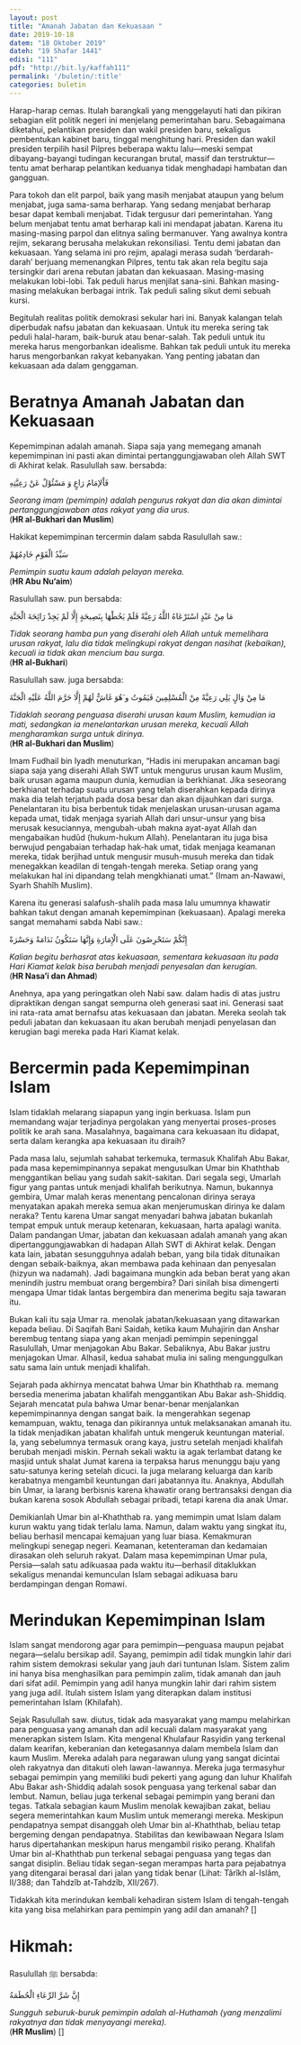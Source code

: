 ```yaml
---
layout: post
title: "Amanah Jabatan dan Kekuasaan "
date: 2019-10-18
datem: "18 Oktober 2019"
dateh: "19 Shafar 1441"
edisi: "111"
pdf: "http://bit.ly/kaffah111"
permalink: '/buletin/:title'
categories: buletin
---
```


Harap-harap cemas. Itulah barangkali yang menggelayuti hati dan pikiran sebagian elit politik negeri ini menjelang pemerintahan baru. Sebagaimana diketahui, pelantikan presiden dan wakil presiden baru, sekaligus pembentukan kabinet baru, tinggal menghitung hari. Presiden dan wakil presiden terpilih hasil Pilpres beberapa waktu lalu—meski sempat dibayang-bayangi tudingan kecurangan brutal, massif dan terstruktur—tentu amat berharap pelantikan keduanya tidak menghadapi hambatan dan gangguan.

Para tokoh dan elit parpol, baik yang masih menjabat ataupun yang belum menjabat, juga sama-sama berharap. Yang sedang menjabat berharap besar dapat kembali menjabat. Tidak tergusur dari pemerintahan. Yang belum menjabat tentu amat berharap kali ini mendapat jabatan. Karena itu masing-masing parpol dan elitnya saling bermanuver. Yang awalnya kontra rejim, sekarang berusaha melakukan rekonsiliasi. Tentu demi jabatan dan kekuasaan. Yang selama ini pro rejim, apalagi merasa sudah ‘berdarah-darah’ berjuang memenangkan Pilpres, tentu tak akan rela begitu saja tersingkir dari arena rebutan jabatan dan kekuasaan. Masing-masing melakukan lobi-lobi. Tak peduli harus menjilat sana-sini. Bahkan masing-masing melakukan berbagai intrik. Tak peduli saling sikut demi sebuah kursi.

Begitulah realitas politik demokrasi sekular hari ini. Banyak kalangan telah diperbudak nafsu jabatan dan kekuasaan. Untuk itu mereka sering tak peduli halal-haram, baik-buruk atau benar-salah. Tak peduli untuk itu mereka harus mengorbankan idealisme. Bahkan tak peduli untuk itu mereka harus mengorbankan rakyat kebanyakan. Yang penting jabatan dan kekuasaan ada dalam genggaman.

# Beratnya Amanah Jabatan dan Kekuasaan

Kepemimpinan adalah amanah. Siapa saja yang memegang amanah kepemimpinan ini pasti akan dimintai pertanggungjawaban oleh Allah SWT di Akhirat kelak. Rasulullah saw. bersabda:

<p class="text-right-arabic">
فَاْلإمَامُ رَاعٍ وَ مَسْئُوْلٌ عَنْ رَعِيَّتِهِ
</p>

<p class="text-right">
<i>Seorang imam (pemimpin) adalah pengurus rakyat dan dia akan dimintai pertanggungjawaban atas rakyat yang dia urus.</i><br>
(<b>HR al-Bukhari dan Muslim</b>)
</p>

Hakikat kepemimpinan tercermin dalam sabda Rasulullah saw.:

<p class="text-right-arabic">
سَيِّدُ الْقَوْمِ خَادِمُهُمْ
</p>

<p class="text-right">
<i>Pemimpin suatu kaum adalah pelayan mereka.</i><br>
(<b>HR Abu Nu‘aim</b>)
</p>

Rasulullah saw. pun bersabda:

<p class="text-right-arabic">
مَا مِنْ عَبْدٍ اسْتَرْعَاهُ اللَّهُ رَعِيَّةً فَلَمْ يَحُطْهَا بِنَصِيحَةٍ إِلَّا لَمْ يَجِدْ رَائِحَةَ الْجَنَّةِ
</p>

<p class="text-right">
<i>Tidak seorang hamba pun yang diserahi oleh Allah untuk memelihara urusan rakyat, lalu dia tidak melingkupi rakyat dengan nasihat (kebaikan), kecuali ia tidak akan mencium bau surga.</i><br>
(<b>HR al-Bukhari</b>)
</p>

Rasulullah saw. juga bersabda:

<p class="text-right-arabic">
مَا مِنْ وَالٍ يَلِي رَعِيَّةً مِنْ الْمُسْلِمِينَ فَيَمُوتُ و َهُوَ غَاشٌّ لَهُمْ إِلَّا حَرَّمَ اللَّهُ عَلَيْهِ الْجَنَّةَ
</p>

<p class="text-right">
<i>Tidaklah seorang penguasa diserahi urusan kaum Muslim, kemudian ia mati, sedangkan ia menelantarkan urusan mereka, kecuali Allah mengharamkan surga untuk dirinya.</i><br>
(<b>HR al-Bukhari dan Muslim</b>)
</p>

Imam Fudhail bin Iyadh menuturkan, “Hadis ini merupakan ancaman bagi siapa saja yang diserahi Allah SWT untuk mengurus urusan kaum Muslim, baik urusan agama maupun dunia, kemudian ia berkhianat. Jika seseorang berkhianat terhadap suatu urusan yang telah diserahkan kepada dirinya maka dia telah terjatuh pada dosa besar dan akan dijauhkan dari surga. Penelantaran itu bisa berbentuk tidak menjelaskan urusan-urusan agama kepada umat, tidak menjaga syariah Allah dari unsur-unsur yang bisa merusak kesuciannya, mengubah-ubah makna ayat-ayat Allah dan mengabaikan hudûd (hukum-hukum Allah). Penelantaran itu juga bisa berwujud pengabaian terhadap hak-hak umat, tidak menjaga keamanan mereka, tidak berjihad untuk mengusir musuh-musuh mereka dan tidak menegakkan keadilan di tengah-tengah mereka. Setiap orang yang melakukan hal ini dipandang telah mengkhianati umat.” (Imam an-Nawawi, Syarh Shahîh Muslim).

Karena itu generasi salafush-shalih pada masa lalu umumnya khawatir bahkan takut dengan amanah kepemimpinan (kekuasaan). Apalagi mereka sangat memahami sabda Nabi saw.:

<p class="text-right-arabic">
إِنَّكُمْ سَتَحْرِصُونَ عَلَى الْإِمَارَةِ وَإِنَّهَا سَتَكُونُ نَدَامَةً وَحَسْرَةً
</p>

<p class="text-right">
<i>Kalian begitu berhasrat atas kekuasaan, sementara kekuasaan itu pada Hari Kiamat kelak bisa berubah menjadi penyesalan dan kerugian.</i><br>
(<b>HR Nasa’i dan Ahmad</b>)
</p>

Anehnya, apa yang peringatkan oleh Nabi saw. dalam hadis di atas justru dipraktikan dengan sangat sempurna oleh generasi saat ini. Generasi saat ini rata-rata amat bernafsu atas kekuasaan dan jabatan. Mereka seolah tak peduli jabatan dan kekuasaan itu akan berubah menjadi penyelasan dan kerugian bagi mereka pada Hari Kiamat kelak.

# Bercermin pada Kepemimpinan Islam

Islam tidaklah melarang siapapun yang ingin berkuasa. Islam pun memandang wajar terjadinya pergolakan yang menyertai proses-proses politik ke arah sana. Masalahnya, bagaimana cara kekuasaan itu didapat, serta dalam kerangka apa kekuasaan itu diraih?

Pada masa lalu, sejumlah sahabat terkemuka, termasuk Khalifah Abu Bakar, pada masa kepemimpinannya sepakat mengusulkan Umar bin Khaththab menggantikan beliau yang sudah sakit-sakitan. Dari segala segi, Umarlah figur yang pantas untuk menjadi khalifah berikutnya. Namun, bukannya gembira, Umar malah keras menentang pencalonan dirinya seraya menyatakan apakah mereka semua akan menjerumuskan dirinya ke dalam neraka? Tentu karena Umar sangat menyadari bahwa jabatan bukanlah tempat empuk untuk meraup ketenaran, kekuasaan, harta apalagi wanita. Dalam pandangan Umar, jabatan dan kekuasaan adalah amanah yang akan dipertanggungjawabkan di hadapan Allah SWT di Akhirat kelak. Dengan kata lain, jabatan sesungguhnya adalah beban, yang bila tidak ditunaikan dengan sebaik-baiknya, akan membawa pada kehinaan dan penyesalan (hizyun wa nadamah). Jadi bagaimana mungkin ada beban berat yang akan menindih justru membuat orang bergembira? Dari sinilah bisa dimengerti mengapa Umar tidak lantas bergembira dan menerima begitu saja tawaran itu.

Bukan kali itu saja Umar ra. menolak jabatan/kekuasaan yang ditawarkan kepada beliau. Di Saqifah Bani Saidah, ketika kaum Muhajirin dan Anshar berembug tentang siapa yang akan menjadi pemimpin sepeninggal Rasulullah, Umar menjagokan Abu Bakar. Sebaliknya, Abu Bakar justru menjagokan Umar. Alhasil, kedua sahabat mulia ini saling mengunggulkan satu sama lain untuk menjadi khalifah.

Sejarah pada akhirnya mencatat bahwa Umar bin Khaththab ra. memang bersedia menerima jabatan khalifah menggantikan Abu Bakar ash-Shiddiq. Sejarah mencatat pula bahwa Umar benar-benar menjalankan kepemimpinannya dengan sangat baik. Ia mengerahkan segenap kemampuan, waktu, tenaga dan pikirannya untuk melaksanakan amanah itu. Ia tidak menjadikan jabatan khalifah untuk mengeruk keuntungan material. Ia, yang sebelumnya termasuk orang kaya, justru setelah menjadi khalifah berubah menjadi miskin. Pernah sekali waktu ia agak terlambat datang ke masjid untuk shalat Jumat karena ia terpaksa harus menunggu baju yang satu-satunya kering setelah dicuci. Ia juga melarang keluarga dan karib kerabatnya mengambil keuntungan dari jabatannya itu. Anaknya, Abdullah bin Umar, ia larang berbisnis karena khawatir orang bertransaksi dengan dia bukan karena sosok Abdullah sebagai pribadi, tetapi karena dia anak Umar.

Demikianlah Umar bin al-Khaththab ra. yang memimpin umat Islam dalam kurun waktu yang tidak terlalu lama. Namun, dalam waktu yang singkat itu, beliau berhasil mencapai kemajuan yang luar biasa. Kemakmuran melingkupi senegap negeri. Keamanan, ketenteraman dan kedamaian dirasakan oleh seluruh rakyat. Dalam masa kepemimpinan Umar pula, Persia—salah satu adikuasaa pada waktu itu—berhasil ditaklukkan sekaligus menandai kemunculan Islam sebagai adikuasa baru berdampingan dengan Romawi.

# Merindukan Kepemimpinan Islam

Islam sangat mendorong agar para pemimpin—penguasa maupun pejabat negara—selalu bersikap adil. Sayang, pemimpin adil tidak mungkin lahir dari rahim sistem demokrasi sekular yang jauh dari tuntunan Islam. Sistem zalim ini hanya bisa menghasilkan para pemimpin zalim, tidak amanah dan jauh dari sifat adil. Pemimpin yang adil hanya mungkin lahir dari rahim sistem yang juga adil. Itulah sistem Islam yang diterapkan dalam institusi pemerintahan Islam (Khilafah).

Sejak Rasulullah saw. diutus, tidak ada masyarakat yang mampu melahirkan para penguasa yang amanah dan adil kecuali dalam masyarakat yang menerapkan sistem Islam. Kita mengenal Khulafaur Rasyidin yang terkenal dalam kearifan, keberanian dan ketegasannya dalam membela Islam dan kaum Muslim. Mereka adalah para negarawan ulung yang sangat dicintai oleh rakyatnya dan ditakuti oleh lawan-lawannya. Mereka juga termasyhur sebagai pemimpin yang memiliki budi pekerti yang agung dan luhur Khalifah Abu Bakar ash-Shiddiq adalah sosok penguasa yang terkenal sabar dan lembut. Namun, beliau juga terkenal sebagai pemimpin yang berani dan tegas. Tatkala sebagian kaum Muslim menolak kewajiban zakat, beliau segera memerintahkan kaum Muslim untuk memerangi mereka. Meskipun pendapatnya sempat disanggah oleh Umar bin al-Khaththab, beliau tetap bergeming dengan pendapatnya. Stabilitas dan kewibawaan Negara Islam harus dipertahankan meskipun harus mengambil risiko perang. Khalifah Umar bin al-Khaththab pun terkenal sebagai penguasa yang tegas dan sangat disiplin. Beliau tidak segan-segan merampas harta para pejabatnya yang ditengarai berasal dari jalan yang tidak benar (Lihat: Târîkh al-Islâm, II/388; dan Tahdzîb at-Tahdzîb, XII/267).

Tidakkah kita merindukan kembali kehadiran sistem Islam di tengah-tengah kita yang bisa melahirkan para pemimpin yang adil dan amanah? []


<!-- HIKMAH -->
<div class="card mt-5">
  <div class="card-header">
  <h1>Hikmah:</h1>
  </div>

  <div class="card-body">
  <p class="text-center">
  Rasulullah ﷺ  bersabda:
  </p>

  <p class="text-center-arabic">
  إِنَّ شَرَّ الرِّعَاءِ الْحُطَمَةُ
  </p>

  <p class="text-center">
  <i>Sungguh seburuk-buruk pemimpin adalah al-Huthamah (yang menzalimi rakyatnya dan tidak menyayangi mereka).</i><br>
  (<b>HR Muslim</b>) []
  </p>
  </div>
</div>
<!-- END HIKMAH -->
